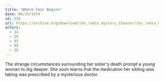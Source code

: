 ```yaml
---
title: "Where Fear Begins"
date: 06/25/1974
id: 110
url: https://archive.org/download/cbs_radio_mystery_theater/cbs_radio_mystery_theater-0101-0150.zip/cbs_radio_mystery_theater-0101-0150%2Fcbsrmt_0110_where_fear_begins.mp3
actors:
  - 14
  - 29
  - 83
  - 99
  - 38
---
```

The strange circumstances surrounding her sister's death prompt a young woman to dig deeper. She soon learns that the medication her sibling was taking was prescribed by a mysterious doctor.